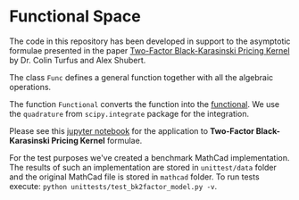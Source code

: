 # Functional Space
The code in this repository has been developed in support to the asymptotic formulae presented in the paper [Two-Factor Black-Karasinski Pricing Kernel](https://papers.ssrn.com/sol3/papers.cfm?abstract_id=3420977) by Dr. Colin Turfus and Alex Shubert.

The class `Func` defines a general function together with all the algebraic operations.

The function `Functional` converts the function into the [functional](https://en.wikipedia.org/wiki/Functional_(mathematics)). We use the `quadrature` from `scipy.integrate` package for the integration.

Please see this [jupyter notebook](https://nbviewer.jupyter.org/github/ashubertt/functional_space/blob/uat/jupyter/Two-Factor%20Black-Karasinski%20Pricing%20Kernel.ipynb) for the application to **Two-Factor Black-Karasinski Pricing Kernel** formulae.

For the test purposes we've created a benchmark MathCad implementation. The results of such an implementation are stored in `unittest/data` folder and the original MathCad file is stored in `mathcad` folder. To run tests execute:
`python unittests/test_bk2factor_model.py -v`.

